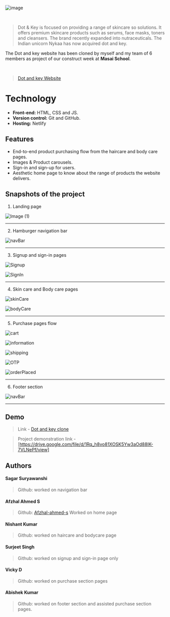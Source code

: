 
![image](https://m.media-amazon.com/images/S/aplus-media/sc/cd17fc5d-12b9-49e6-871f-f1f8281b17b1.__CR0,0,600,180_PT0_SX600_V1___.png)

<br>


> Dot & Key is focused on providing a range of skincare so solutions. It offers premium skincare products such as serums, face masks, toners and cleansers. The brand recently expanded into nutraceuticals. The Indian unicorn Nykaa has now acquired dot and key.

The Dot and key website has been cloned by myself and my team of 6 members as project of our construct week at **Masai School**.

<br>

> [Dot and key Website](https://www.dotandkey.com) 

  
# Technology

- **Front-end:** HTML, CSS and JS.
- **Version control:** Git and GitHub.
- **Hosting:** Netlify

  
## Features

- End-to-end product purchasing flow from the haircare and body care pages.
- Images & Product carousels.
- Sign-in and sign-up for users.
- Aesthetic home page to know about the range of products the website delivers.

## Snapshots of the project

1. Landing page

![Image (1)](https://github.com/Afzhal-ahmed-s/Unit-2-project--Dot-and-key-/blob/main/Unit-2-Project-repo-main-afz/croppedSnapshots/Screenshot%202022-09-20%20at%209.13.36%20PM.jpeg)

*******************************************************************************

2. Hamburger navigation bar

![navBar](https://github.com/Afzhal-ahmed-s/Unit-2-project--Dot-and-key-/blob/main/Unit-2-Project-repo-main-afz/croppedSnapshots/Screenshot%202022-09-21%20at%2011.04.50%20AM.png)

*******************************************************************************

3. Signup and sign-in pages
    
![Signup](https://github.com/Afzhal-ahmed-s/Unit-2-project--Dot-and-key-/blob/main/Unit-2-Project-repo-main-afz/croppedSnapshots/Screenshot%202022-09-20%20at%209.14.26%20PM.jpeg)

![SignIn](https://github.com/Afzhal-ahmed-s/Unit-2-project--Dot-and-key-/blob/main/Unit-2-Project-repo-main-afz/croppedSnapshots/Screenshot%202022-09-20%20at%209.14.43%20PM.jpeg)

*******************************************************************************

4. Skin care and Body care pages
    
![skinCare](https://github.com/Afzhal-ahmed-s/Unit-2-project--Dot-and-key-/blob/main/Unit-2-Project-repo-main-afz/croppedSnapshots/Screenshot%202022-09-20%20at%209.15.23%20PM.jpeg)

![bodyCare](https://github.com/Afzhal-ahmed-s/Unit-2-project--Dot-and-key-/blob/main/Unit-2-Project-repo-main-afz/croppedSnapshots/Screenshot%202022-09-20%20at%209.15.52%20PM.jpeg)

*******************************************************************************

5. Purchase pages flow
   
![cart](https://github.com/Afzhal-ahmed-s/Unit-2-project--Dot-and-key-/blob/main/Unit-2-Project-repo-main-afz/croppedSnapshots/Screenshot%202022-09-20%20at%209.16.33%20PM.jpeg)

![information](https://github.com/Afzhal-ahmed-s/Unit-2-project--Dot-and-key-/blob/main/Unit-2-Project-repo-main-afz/croppedSnapshots/Screenshot%202022-09-20%20at%209.16.42%20PM.jpeg)

![shipping](https://github.com/Afzhal-ahmed-s/Unit-2-project--Dot-and-key-/blob/main/Unit-2-Project-repo-main-afz/croppedSnapshots/Screenshot%202022-09-20%20at%209.16.53%20PM.jpeg)

![OTP](https://github.com/Afzhal-ahmed-s/Unit-2-project--Dot-and-key-/blob/main/Unit-2-Project-repo-main-afz/croppedSnapshots/Screenshot%202022-09-20%20at%209.17.21%20PM.jpeg)
   
![orderPlaced](https://github.com/Afzhal-ahmed-s/Unit-2-project--Dot-and-key-/blob/main/Unit-2-Project-repo-main-afz/croppedSnapshots/Screenshot%202022-09-20%20at%209.17.46%20PM.jpeg)


***********************************************************************

6. Footer section

![navBar](https://github.com/Afzhal-ahmed-s/Unit-2-project--Dot-and-key-/blob/main/Unit-2-Project-repo-main-afz/croppedSnapshots/Screenshot%202022-09-20%20at%209.18.27%20PM.jpeg)

***********************************************************************

 
## Demo

>Link - [Dot and key clone](https://earnest-piroshki-3f1460.netlify.app/)

>Project demonstration link - [https://drive.google.com/file/d/1Rq_h8vo81XOSK5Yw3aOd88IK-7VLNePf/view]


  
## Authors

#### Sagar Suryawanshi
>Github: []()
worked on navigation bar

#### Afzhal Ahmed S
> Github: [Afzhal-ahmed-s](https://github.com/Afzhal-ahmed-s)
Worked on home page

#### Nishant Kumar
>Github: []()
worked on haircare and bodycare page

#### Surjeet Singh
>Github: []()
worked on signup and sign-in page only

#### Vicky D
>Github: []()
worked on purchase section pages

#### Abishek Kumar
>Github: []()
worked on footer section and assisted purchase section pages.


